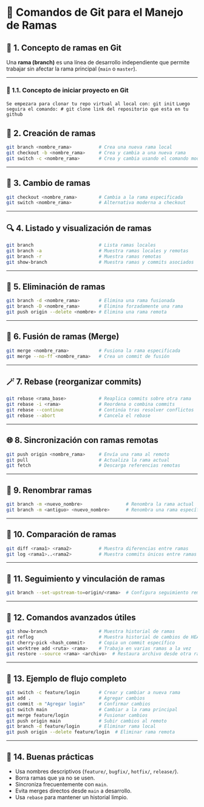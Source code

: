 # 📘 Comandos de Git para el Manejo de Ramas

## 🧩 1. Concepto de ramas en Git
Una **rama (branch)** es una línea de desarrollo independiente que permite trabajar sin afectar la rama principal (`main` o `master`).

---
### 🧩 1.1. Concepto de iniciar proyecto en Git
```Se empezara para clonar tu repo virtual al local con: git init```
```Luego seguira el comando: # git clone link del repositorio que esta en tu github```
## 🌱 2. Creación de ramas
```bash
git branch <nombre_rama>          # Crea una nueva rama local
git checkout -b <nombre_rama>     # Crea y cambia a una nueva rama
git switch -c <nombre_rama>       # Crea y cambia usando el comando moderno
```

---

## 🔄 3. Cambio de ramas
```bash
git checkout <nombre_rama>        # Cambia a la rama especificada
git switch <nombre_rama>          # Alternativa moderna a checkout
```

---

## 🔍 4. Listado y visualización de ramas
```bash
git branch                        # Lista ramas locales
git branch -a                     # Muestra ramas locales y remotas
git branch -r                     # Muestra ramas remotas
git show-branch                   # Muestra ramas y commits asociados
```

---

## 🧹 5. Eliminación de ramas
```bash
git branch -d <nombre_rama>       # Elimina una rama fusionada
git branch -D <nombre_rama>       # Elimina forzadamente una rama
git push origin --delete <nombre> # Elimina una rama remota
```

---

## 🔀 6. Fusión de ramas (Merge)
```bash
git merge <nombre_rama>           # Fusiona la rama especificada
git merge --no-ff <nombre_rama>   # Crea un commit de fusión
```

---

## 🪄 7. Rebase (reorganizar commits)
```bash
git rebase <rama_base>            # Reaplica commits sobre otra rama
git rebase -i <rama>              # Reordena o combina commits
git rebase --continue             # Continúa tras resolver conflictos
git rebase --abort                # Cancela el rebase
```

---

## 🌐 8. Sincronización con ramas remotas
```bash
git push origin <nombre_rama>     # Envía una rama al remoto
git pull                          # Actualiza la rama actual
git fetch                         # Descarga referencias remotas
```

---

## 🧭 9. Renombrar ramas
```bash
git branch -m <nuevo_nombre>                # Renombra la rama actual
git branch -m <antiguo> <nuevo_nombre>      # Renombra una rama específica
```

---

## 🧰 10. Comparación de ramas
```bash
git diff <rama1> <rama2>          # Muestra diferencias entre ramas
git log <rama1>..<rama2>          # Muestra commits únicos entre ramas
```

---

## 🧭 11. Seguimiento y vinculación de ramas
```bash
git branch --set-upstream-to=origin/<rama>  # Configura seguimiento remoto
```

---

## 🧩 12. Comandos avanzados útiles
```bash
git show-branch                   # Muestra historial de ramas
git reflog                        # Muestra historial de cambios de HEAD
git cherry-pick <hash_commit>     # Copia un commit específico
git worktree add <ruta> <rama>    # Trabaja en varias ramas a la vez
git restore --source <rama> <archivo>  # Restaura archivo desde otra rama
```

---

## 🧾 13. Ejemplo de flujo completo
```bash
git switch -c feature/login       # Crear y cambiar a nueva rama
git add .                         # Agregar cambios
git commit -m "Agregar login"     # Confirmar cambios
git switch main                   # Cambiar a la rama principal
git merge feature/login           # Fusionar cambios
git push origin main              # Subir cambios al remoto
git branch -d feature/login       # Eliminar rama local
git push origin --delete feature/login  # Eliminar rama remota
```

---

## 🧠 14. Buenas prácticas
- Usa nombres descriptivos (`feature/`, `bugfix/`, `hotfix/`, `release/`).
- Borra ramas que ya no se usen.
- Sincroniza frecuentemente con `main`.
- Evita merges directos desde `main` a desarrollo.
- Usa `rebase` para mantener un historial limpio.
